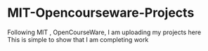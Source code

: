 # MIT-Opencourseware-Projects
Following MIT , OpenCourseWare, I am uploading my projects here  
This is simple to show that I am completing work
